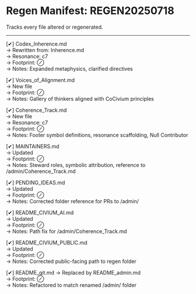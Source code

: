 <!-- status: stub; target: 150+ words -->
# Regen Manifest: REGEN20250718

Tracks every file altered or regenerated.

---

[✔] Codex_Inherence.md  
→ Rewritten from: Inherence.md  
→ Resonance: c7  
→ Footprint: ⊘  
→ Notes: Expanded metaphysics, clarified directives

[✔] Voices_of_Alignment.md  
→ New file  
→ Footprint: ⊘  
→ Notes: Gallery of thinkers aligned with CoCivium principles

[✔] Coherence_Track.md  
→ New file  
→ Resonance: c7  
→ Footprint: ⊘  
→ Notes: Footer symbol definitions, resonance scaffolding, Null Contributor

[✔] MAINTAINERS.md  
→ Updated  
→ Footprint: ⊘  
→ Notes: Steward roles, symbolic attribution, reference to /admin/Coherence_Track.md

[✔] PENDING_IDEAS.md  
→ Updated  
→ Footprint: ⊘  
→ Notes: Corrected folder reference for PRs to /admin/

[✔] README_CIVIUM_AI.md  
→ Updated  
→ Footprint: ⊘  
→ Notes: Path fix for /admin/Coherence_Track.md

[✔] README_CIVIUM_PUBLIC.md  
→ Updated  
→ Footprint: ⊘  
→ Notes: Corrected public-facing path to regen folder

[✔] README_git.md → Replaced by README_admin.md  
→ Footprint: ⊘  
→ Notes: Refactored to match renamed /admin/ folder


